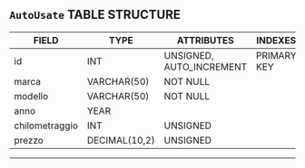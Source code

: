 ## `AutoUsate` TABLE STRUCTURE

| FIELD          | TYPE          | ATTRIBUTES               | INDEXES     |
| -------------- | ------------- | ------------------------ | ----------- |
| id             | INT           | UNSIGNED, AUTO_INCREMENT | PRIMARY KEY |
| marca          | VARCHAR(50)   | NOT NULL                 |             |
| modello        | VARCHAR(50)   | NOT NULL                 |             |
| anno           | YEAR          |                          |             |
| chilometraggio | INT           | UNSIGNED                 |             |
| prezzo         | DECIMAL(10,2) | UNSIGNED                 |             |

---
